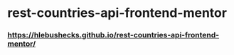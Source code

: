 # rest-countries-api-frontend-mentor
### https://hlebushecks.github.io/rest-countries-api-frontend-mentor/
